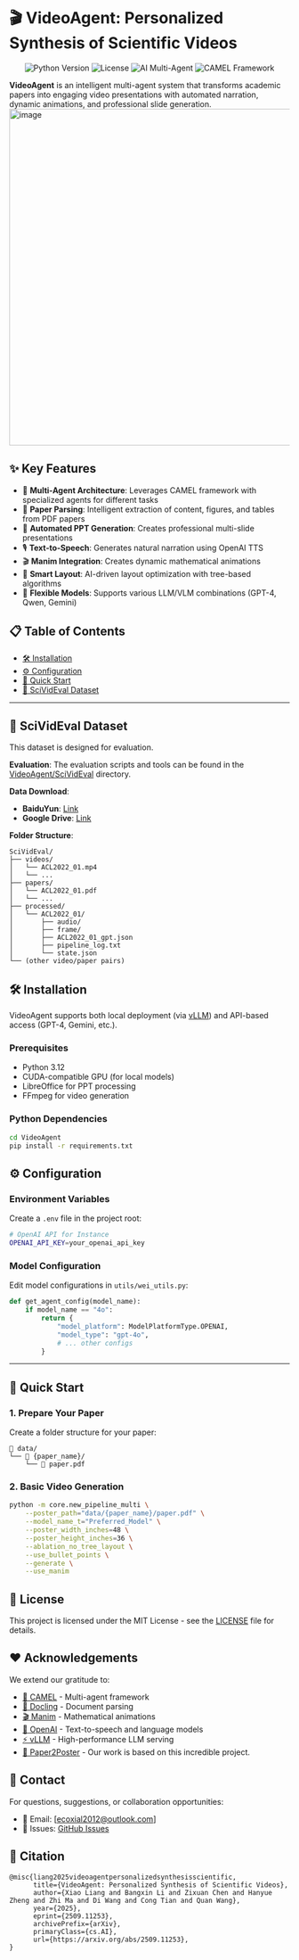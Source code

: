 # 🎬 VideoAgent: Personalized Synthesis of Scientific Videos

<p align="center">
  <img src="https://img.shields.io/badge/Python-3.12-blue.svg" alt="Python Version">
  <img src="https://img.shields.io/badge/License-MIT-green.svg" alt="License">
  <img src="https://img.shields.io/badge/AI-Multi--Agent-orange.svg" alt="AI Multi-Agent">
  <img src="https://img.shields.io/badge/Framework-CAMEL-red.svg" alt="CAMEL Framework">
</p>

**VideoAgent** is an intelligent multi-agent system that transforms academic papers into engaging video presentations with automated narration, dynamic animations, and professional slide generation.
<img width="1831" height="604" alt="image" src="https://github.com/user-attachments/assets/356aa64f-c557-452b-9459-e77b4fafeed7" />

## ✨ Key Features

- 🤖 **Multi-Agent Architecture**: Leverages CAMEL framework with specialized agents for different tasks
- 📄 **Paper Parsing**: Intelligent extraction of content, figures, and tables from PDF papers
- 🎨 **Automated PPT Generation**: Creates professional multi-slide presentations
- 🎙️ **Text-to-Speech**: Generates natural narration using OpenAI TTS
- 🎬 **Manim Integration**: Creates dynamic mathematical animations
- 🎯 **Smart Layout**: AI-driven layout optimization with tree-based algorithms
- 🔧 **Flexible Models**: Supports various LLM/VLM combinations (GPT-4, Qwen, Gemini)

## 📋 Table of Contents

- [🛠️ Installation](#installation)
- [⚙️ Configuration](#configuration)
- [🚀 Quick Start](#quick-start)
- [📄 SciVidEval Dataset](#dataset)


---
## 📜 SciVidEval Dataset

This dataset is designed for evaluation.

**Evaluation**: The evaluation scripts and tools can be found in the [VideoAgent/SciVidEval](https://github.com/ZX-Chan/VideoAgent/tree/main/SciVidEval) directory.

**Data Download**:
* **BaiduYun**: [Link](https://pan.baidu.com/s/1nnR2HbWSsNMAR2_i6ZOssQ?pwd=kezv)
* **Google Drive**: [Link](https://drive.google.com/file/d/1J8pUAOWlOo55fklxQ3VkcJukIQSBPjJi/view?usp=drive_link)

**Folder Structure**:
```
SciVidEval/
├── videos/
│   └── ACL2022_01.mp4 
│   └── ...
├── papers/
│   └── ACL2022_01.pdf
│   └── ...
├── processed/
│   └── ACL2022_01/
│       ├── audio/
│       ├── frame/
│       ├── ACL2022_01_gpt.json
│       ├── pipeline_log.txt
│       └── state.json
└── (other video/paper pairs)

```




## 🛠️ Installation

VideoAgent supports both local deployment (via [vLLM](https://docs.vllm.ai/en/v0.6.6/getting_started/installation.html)) and API-based access (GPT-4, Gemini, etc.).

### Prerequisites

- Python 3.12
- CUDA-compatible GPU (for local models)
- LibreOffice for PPT processing
- FFmpeg for video generation

### Python Dependencies

```bash
cd VideoAgent
pip install -r requirements.txt
```



## ⚙️ Configuration

### Environment Variables

Create a `.env` file in the project root:

```bash
# OpenAI API for Instance
OPENAI_API_KEY=your_openai_api_key
```

### Model Configuration

Edit model configurations in `utils/wei_utils.py`:

```python
def get_agent_config(model_name):
    if model_name == "4o":
        return {
            "model_platform": ModelPlatformType.OPENAI,
            "model_type": "gpt-4o",
            # ... other configs
        }
```

---

## 🚀 Quick Start

### 1. Prepare Your Paper

Create a folder structure for your paper:
```
📁 data/
└── 📁 {paper_name}/
    └── 📄 paper.pdf
```

### 2. Basic Video Generation

```bash
python -m core.new_pipeline_multi \
    --poster_path="data/{paper_name}/paper.pdf" \
    --model_name_t="Preferred_Model" \
    --poster_width_inches=48 \
    --poster_height_inches=36 \
    --ablation_no_tree_layout \
    --use_bullet_points \
    --generate \
    --use_manim
```



## 📜 License

This project is licensed under the MIT License - see the [LICENSE](LICENSE) file for details.

## ❤️ Acknowledgements

We extend our gratitude to:

- [🐫 CAMEL](https://github.com/camel-ai/camel) - Multi-agent framework
- [📄 Docling](https://github.com/docling-project/docling) - Document parsing
- [🎬 Manim](https://github.com/3b1b/manim) - Mathematical animations
- [🎤 OpenAI](https://openai.com/) - Text-to-speech and language models
- [⚡ vLLM](https://github.com/vllm-project/vllm) - High-performance LLM serving
- [📄 Paper2Poster](https://github.com/Paper2Poster/Paper2Poster) - Our work is based on this incredible project.

## 📧 Contact

For questions, suggestions, or collaboration opportunities:

- 📧 Email: [ecoxial2012@outlook.com]
- 🐛 Issues: [GitHub Issues](https://github.com/ZX-Chan/VideoAgent/issues)

## 📜 Citation
```
@misc{liang2025videoagentpersonalizedsynthesisscientific,
      title={VideoAgent: Personalized Synthesis of Scientific Videos}, 
      author={Xiao Liang and Bangxin Li and Zixuan Chen and Hanyue Zheng and Zhi Ma and Di Wang and Cong Tian and Quan Wang},
      year={2025},
      eprint={2509.11253},
      archivePrefix={arXiv},
      primaryClass={cs.AI},
      url={https://arxiv.org/abs/2509.11253}, 
}
```
